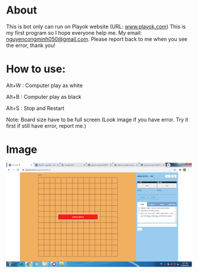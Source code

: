 # About
This is bot only can run on Playok website (URL: www.playok.com)
This is my first program so I hope everyone help me. My email: nguyencongminh050@gmail.com. Please report back to me when you see the error, thank you!
# How to use:
Alt+W : Computer play as white

Alt+B : Computer play as black

Alt+S : Stop and Restart

Note: Board size have to be full screen (Look image if you have error. Try it first if still have error, report me.)

# Image
![Image](https://github.com/nguyencongminh090/Program/blob/master/Board.png)




